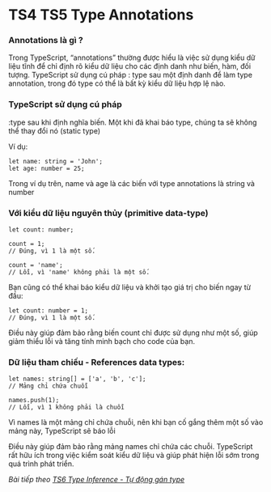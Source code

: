# TS4 TS5 Type Annotations
### Annotations là gì ?

Trong TypeScript, “annotations” thường được hiểu là việc sử dụng kiểu dữ liệu tĩnh để chỉ định rõ kiểu dữ liệu cho các định danh như biến, hàm, đối tượng. TypeScript sử dụng cú pháp : type sau một định danh để làm type annotation, trong đó type có thể là bất kỳ kiểu dữ liệu hợp lệ nào. 

### TypeScript sử dụng cú pháp

:type sau khi định nghĩa biến. Một khi đã khai báo type, chúng ta sẽ không thể thay đổi nó (static type)

Ví dụ:

```
let name: string = 'John';
let age: number = 25;
```

Trong ví dụ trên, name và age là các biến với type annotations là string và number

### Với kiểu dữ liệu nguyên thủy (primitive data-type)

```
let count: number;

count = 1; 
// Đúng, vì 1 là một số.

count = 'name'; 
// Lỗi, vì 'name' không phải là một số.

```

Bạn cũng có thể khai báo kiểu dữ liệu và khởi tạo giá trị cho biến ngay từ đầu:

```
let count: number = 1; 
// Đúng, vì 1 là một số.
```

Điều này giúp đảm bảo rằng biến count chỉ được sử dụng như một số, giúp giảm thiểu lỗi và tăng tính minh bạch cho code của bạn.

### Dữ liệu tham chiếu - References data types:

```
let names: string[] = ['a', 'b', 'c']; 
// Mảng chỉ chứa chuỗi

names.push(1); 
// Lỗi, vì 1 không phải là chuỗi

```

Vì names là một mảng chỉ chứa chuỗi, nên khi bạn cố gắng thêm một số vào mảng này, TypeScript sẽ báo lỗi

Điều này giúp đảm bảo rằng mảng names chỉ chứa các chuỗi. TypeScript rất hữu ích trong việc kiểm soát kiểu dữ liệu và giúp phát hiện lỗi sớm trong quá trình phát triển.


*Bài tiếp theo [TS6 Type Inference - Tự động gán type](/session/session_006_ts_inference.md)*